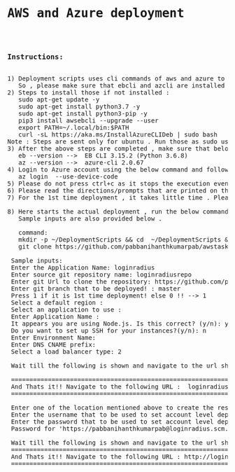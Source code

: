 <pre>
<h1>AWS and Azure deployment</h1>

<h3>Instructions:</h3>
1) Deployment scripts uses cli commands of aws and azure to perform the deployments in Elastic beanstalk and Azure App Service.
   So , please make sure that ebcli and azcli are installed .
2) Steps to install those if not installed : 
   sudo apt-get update -y 
   sudo apt-get install python3.7 -y 
   sudo apt-get install python3-pip -y  
   pip3 install awsebcli --upgrade --user
   export PATH=~/.local/bin:$PATH
   curl -sL https://aka.ms/InstallAzureCLIDeb | sudo bash
Note : Steps are sent only for ubuntu . Run those as sudo user
3) After the above steps are completed , make sure that below commands works
   eb --version -->  EB CLI 3.15.2 (Python 3.6.8)
   az --version -->  azure-cli 2.0.67
4) Login to Azure account using the below command and follow according to the prompt
   az login  --use-device-code
5) Please do not press ctrl+c as it stops the execution even the message  "-- Events -- (safe to Ctrl+C) " is shown on the      screen.
6) Please read the directions/prompts that are printed on the screen carefully.
7) For the 1st time deployment , it takes little time . Please be patient and follow the logs printed on the screen

8) Here starts the actual deployment , run the below command and give the inputs according to the prompts .
   Sample inputs are also provided below .
   
   command:
   mkdir -p ~/DeploymentScripts && cd  ~/DeploymentScripts && \
   git clone https://github.com/pabbanihanthkumarpab/awstask.git &&  bash ~/DeploymentScripts/awstask/deploy_in_aws.sh
 
 Sample inputs:
 Enter the Application Name: loginradius
 Enter source git repository name: loginradiusrepo
 Enter git Url to clone the repository: https://github.com/pabbanihanthkumarpab/loginradiusrepo.git
 Enter git branch that to be deployed! : master
 Press 1 if it is 1st time deployment! else 0 !! --> 1
 Select a default region : <just press enter>
 Select an application to use : <Choose the number that suggests the "Create New Application!">
 Enter Application Name : <just press enter>
 It appears you are using Node.js. Is this correct? (y/n): y
 Do you want to set up SSH for your instances?(y/n): n
 Enter Environment Name:<just press enter>
 Enter DNS CNAME prefix: <just press enter>
 Select a load balancer type: 2
   
 Wait till the following is shown and navigate to the url shown
 
 =============================================================================================================
 And Thats it!! Navigate to the following URL :  loginradius-directory2-dev.ap-southeast-1.elasticbeanstalk.com
 ==============================================================================================================

 Enter one of the location mentioned above to create the resource group: centralus
 Enter the username that to be used to set account level deployment credentials : abcdefg
 Enter the password that to be used to set account level deployment credentials: 123456
 Password for 'https://pabbanihanthkumarpab@loginradius.scm.azurewebsites.net': 123456

 Wait till the following is shown and navigate to the url shown
 =============================================================================================================
 And Thats it!! Navigate to the following URL : http://loginradius.azurewebsites.net 
 =============================================================================================================

 
   
</pre>

   
